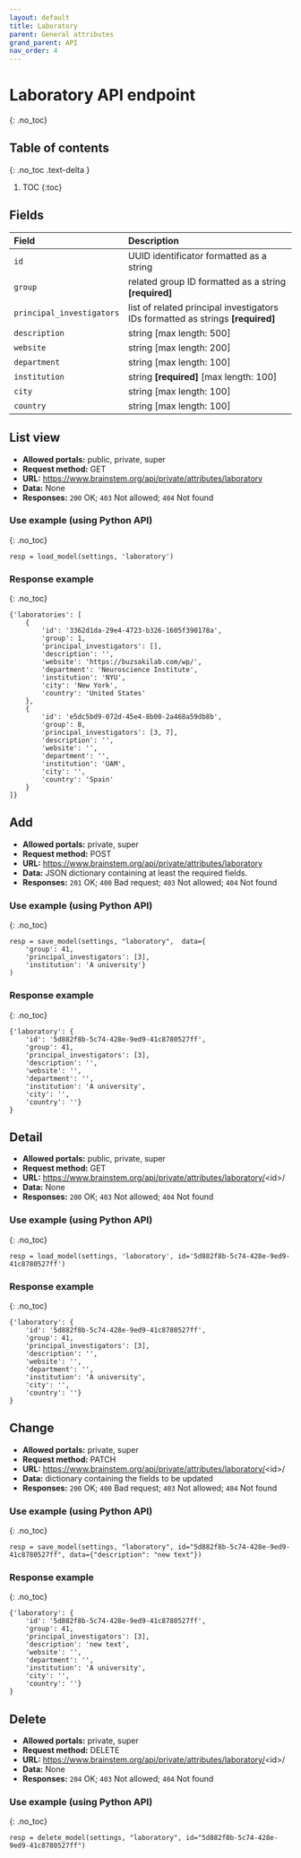 ```yaml
---
layout: default
title: Laboratory
parent: General attributes
grand_parent: API
nav_order: 4
---
```


# Laboratory API endpoint
{: .no_toc}

## Table of contents
{: .no_toc .text-delta }

1. TOC
{:toc}

## Fields

| Field        | Description  |
|:-------------|:-------------|
| `id` | UUID identificator formatted as a string |
| `group` | related group ID formatted as a string **[required]** |
| `principal_investigators` | list of related principal investigators IDs formatted as strings **[required]** |
| `description` | string [max length: 500] |
| `website` | string [max length: 200] |
| `department` | string [max length: 100] |
| `institution` | string **[required]** [max length: 100] |
| `city` | string [max length: 100] |
| `country` | string [max length: 100] |


## List view
- **Allowed portals:** public, private, super
- **Request method:** GET
- **URL:** https://www.brainstem.org/api/private/attributes/laboratory
- **Data:** None
- **Responses:** `200` OK; `403` Not allowed; `404` Not found

### Use example (using Python API)
{: .no_toc}

```
resp = load_model(settings, 'laboratory')
```

### Response example
{: .no_toc}

```
{'laboratories': [
    {
        'id': '3362d1da-29e4-4723-b326-1605f390178a',
        'group': 1,
        'principal_investigators': [],
        'description': '',
        'website': 'https://buzsakilab.com/wp/',
        'department': 'Neuroscience Institute',
        'institution': 'NYU',
        'city': 'New York',
        'country': 'United States'
    },
    {
        'id': 'e5dc5bd9-072d-45e4-8b00-2a468a59db8b',
        'group': 8,
        'principal_investigators': [3, 7],
        'description': '',
        'website': '',
        'department': '',
        'institution': 'UAM',
        'city': '',
        'country': 'Spain'
    }
]}
```


## Add
- **Allowed portals:** private, super
- **Request method:** POST
- **URL:** https://www.brainstem.org/api/private/attributes/laboratory
- **Data:** JSON dictionary containing at least the required fields.
- **Responses:** `201` OK; `400` Bad request; `403` Not allowed; `404` Not found


### Use example (using Python API)
{: .no_toc}

```
resp = save_model(settings, "laboratory",  data={
    'group': 41,
    'principal_investigators': [3],
    'institution': 'A university'}
)
```

### Response example
{: .no_toc}

```
{'laboratory': {
    'id': '5d882f8b-5c74-428e-9ed9-41c8780527ff',
    'group': 41,
    'principal_investigators': [3],
    'description': '',
    'website': '',
    'department': '',
    'institution': 'A university',
    'city': '',
    'country': ''}
}
```



## Detail
- **Allowed portals:** public, private, super
- **Request method:** GET
- **URL:** https://www.brainstem.org/api/private/attributes/laboratory/<id\>/
- **Data:** None
- **Responses:** `200` OK; `403` Not allowed; `404` Not found

### Use example (using Python API)
{: .no_toc}

```
resp = load_model(settings, 'laboratory', id='5d882f8b-5c74-428e-9ed9-41c8780527ff')
```

### Response example
{: .no_toc}

```
{'laboratory': {
    'id': '5d882f8b-5c74-428e-9ed9-41c8780527ff',
    'group': 41,
    'principal_investigators': [3],
    'description': '',
    'website': '',
    'department': '',
    'institution': 'A university',
    'city': '',
    'country': ''}
}
```


## Change
- **Allowed portals:** private, super
- **Request method:** PATCH
- **URL:** https://www.brainstem.org/api/private/attributes/laboratory/<id\>/
- **Data:** dictionary containing the fields to be updated
- **Responses:** `200` OK; `400` Bad request; `403` Not allowed; `404` Not found


### Use example (using Python API)
{: .no_toc}

```
resp = save_model(settings, "laboratory", id="5d882f8b-5c74-428e-9ed9-41c8780527ff", data={"description": "new text"})
```

### Response example
{: .no_toc}

```
{'laboratory': {
    'id': '5d882f8b-5c74-428e-9ed9-41c8780527ff',
    'group': 41,
    'principal_investigators': [3],
    'description': 'new text',
    'website': '',
    'department': '',
    'institution': 'A university',
    'city': '',
    'country': ''}
}
```


## Delete
- **Allowed portals:** private, super
- **Request method:** DELETE
- **URL:** https://www.brainstem.org/api/private/attributes/laboratory/<id\>/
- **Data:** None
- **Responses:** `204` OK; `403` Not allowed; `404` Not found


### Use example (using Python API)
{: .no_toc}

```
resp = delete_model(settings, "laboratory", id="5d882f8b-5c74-428e-9ed9-41c8780527ff")
``` 
